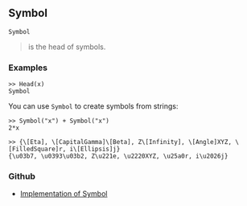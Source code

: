 ## Symbol

```
Symbol
```

> is the head of symbols.

### Examples

```
>> Head(x)
Symbol
```

You can use `Symbol` to create symbols from strings:

```
>> Symbol("x") + Symbol("x")
2*x

>> {\[Eta], \[CapitalGamma]\[Beta], Z\[Infinity], \[Angle]XYZ, \[FilledSquare]r, i\[Ellipsis]j}
{\u03b7, \u0393\u03b2, Z\u221e, \u2220XYZ, \u25a0r, i\u2026j}
```

### Github

* [Implementation of Symbol](https://github.com/axkr/symja_android_library/blob/master/symja_android_library/matheclipse-core/src/main/java/org/matheclipse/core/builtin/StructureFunctions.java#L1923) 
